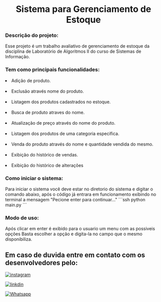 <h1 align="center">
  Sistema para Gerenciamento de Estoque </h1>


<h3>Descrição do projeto:</h3>  

Esse projeto é um trabalho avaliativo de gerenciamento de estoque da disciplina de Laboratório de Algoritmos II do curso de Sistemas de Informação.

<h3> Tem como principais funcionalidades: </h3>
<p></p>
    <li>
    Adição de produto.
    </li> 
    </br>
    <li>
    Exclusão através nome do produto.
    </li>
    </br>
    <li>
    Listagem dos produtos cadastrados no estoque.
    </li>
    </br>
    <li>
    Busca de produto atraves do nome.
    </li>
    </br>
    <li>
    Atualização de preço através do nome do produto.
    </li>
    </br>
    <li>
    Listagem dos produtos de uma categoria especifica.
    </li>
    </br>
    <li>
    Venda do produto através do nome e quantidade vendida do mesmo.
    </li>
    </br>
    <li>
    Exibição do histórico de vendas.
    </li>
    </br>
    <li>
    Exibição do histórico de alterações
    </li>
<p></p>

<h3>
  Como iniciar o sistema:
</h3>  
Para iniciar o sistema você deve estar no diretorio do sistema e digitar o comando abaixo, após o código já entrara em funcionamento exibindo no terminal a mensagem "Pecione enter para continuar..."
```ssh
python main.py
```

</br>
<h3>
    Modo de uso:
</h3>
Após clicar em enter é exibido para o usuario um menu com as possiveis opções
Basta escolher a opção e digita-la no campo que o mesmo disponibiliza.

<br>
<h2>
     Em caso de duvida entre em contato com os desenvolvedores pelo:</br>
</h2>

[![instagram](https://img.shields.io/badge/Instagram-E4405F?style=for-the-badge&logo=instagram&logoColor=white)](https://instagram.com/eduardamello___)

[![linkdin](https://img.shields.io/badge/LinkedIn-0077B5?style=for-the-badge&logo=linkedin&logoColor=white)](https://www.linkedin.com/in/thevis-cardoso)

[![Whatsapp](https://img.shields.io/badge/WhatsApp-25D366?style=for-the-badge&logo=whatsapp&logoColor=white)](https://wa.me/+5555996351078)
